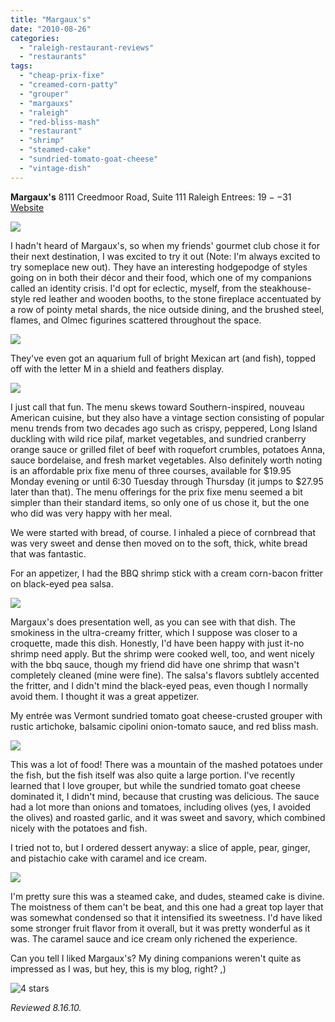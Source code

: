 ```yaml
---
title: "Margaux's"
date: "2010-08-26"
categories:
  - "raleigh-restaurant-reviews"
  - "restaurants"
tags:
  - "cheap-prix-fixe"
  - "creamed-corn-patty"
  - "grouper"
  - "margauxs"
  - "raleigh"
  - "red-bliss-mash"
  - "restaurant"
  - "shrimp"
  - "steamed-cake"
  - "sundried-tomato-goat-cheese"
  - "vintage-dish"
---
```


**Margaux's** 8111 Creedmoor Road, Suite 111 Raleigh Entrees: $19--$31 [Website](http://www.margauxsrestaurant.com/)

![](http://www.thegourmez.com/gourmez/photos/margauxs01.JPG)

I hadn't heard of Margaux's, so when my friends' gourmet club chose it for their next destination, I was excited to try it out (Note: I'm always excited to try someplace new out). They have an interesting hodgepodge of styles going on in both their décor and their food, which one of my companions called an identity crisis. I'd opt for eclectic, myself, from the steakhouse-style red leather and wooden booths, to the stone fireplace accentuated by a row of pointy metal shards, the nice outside dining, and the brushed steel, flames, and Olmec figurines scattered throughout the space.

![](http://www.thegourmez.com/gourmez/photos/margauxs03.JPG)

They've even got an aquarium full of bright Mexican art (and fish), topped off with the letter M in a shield and feathers display.

![](http://www.thegourmez.com/gourmez/photos/margauxs02.JPG)

I just call that fun. The menu skews toward Southern-inspired, nouveau American cuisine, but they also have a vintage section consisting of popular menu trends from two decades ago such as crispy, peppered, Long Island duckling with wild rice pilaf, market vegetables, and sundried cranberry orange sauce or grilled filet of beef with roquefort crumbles, potatoes Anna, sauce bordelaise, and fresh market vegetables. Also definitely worth noting is an affordable prix fixe menu of three courses, available for $19.95 Monday evening or until 6:30 Tuesday through Thursday (it jumps to $27.95 later than that). The menu offerings for the prix fixe menu seemed a bit simpler than their standard items, so only one of us chose it, but the one who did was very happy with her meal.

We were started with bread, of course. I inhaled a piece of cornbread that was very sweet and dense then moved on to the soft, thick, white bread that was fantastic.

For an appetizer, I had the BBQ shrimp stick with a cream corn-bacon fritter on black-eyed pea salsa.

![](http://www.thegourmez.com/gourmez/photos/margauxs04.JPG)

Margaux's does presentation well, as you can see with that dish. The smokiness in the ultra-creamy fritter, which I suppose was closer to a croquette, made this dish. Honestly, I'd have been happy with just it-no shrimp need apply. But the shrimp were cooked well, too, and went nicely with the bbq sauce, though my friend did have one shrimp that wasn't completely cleaned (mine were fine). The salsa's flavors subtlely accented the fritter, and I didn't mind the black-eyed peas, even though I normally avoid them. I thought it was a great appetizer.

My entrée was Vermont sundried tomato goat cheese-crusted grouper with rustic artichoke, balsamic cipolini onion-tomato sauce, and red bliss mash.

![](http://www.thegourmez.com/gourmez/photos/margauxs05.JPG)

This was a lot of food! There was a mountain of the mashed potatoes under the fish, but the fish itself was also quite a large portion. I've recently learned that I love grouper, but while the sundried tomato goat cheese dominated it, I didn't mind, because that crusting was delicious. The sauce had a lot more than onions and tomatoes, including olives (yes, I avoided the olives) and roasted garlic, and it was sweet and savory, which combined nicely with the potatoes and fish.

I tried not to, but I ordered dessert anyway: a slice of apple, pear, ginger, and pistachio cake with caramel and ice cream.

![](http://www.thegourmez.com/gourmez/photos/margauxs06.JPG)

I'm pretty sure this was a steamed cake, and dudes, steamed cake is divine. The moistness of them can't be beat, and this one had a great top layer that was somewhat condensed so that it intensified its sweetness. I'd have liked some stronger fruit flavor from it overall, but it was pretty wonderful as it was. The caramel sauce and ice cream only richened the experience.

Can you tell I liked Margaux's? My dining companions weren't quite as impressed as I was, but hey, this is my blog, right? ,)




<div class="caption">

![4 stars](http://s3.amazonaws.com/thegourmez-wpmedia/2009/02/rating_truffle1.gif "rating_truffle1")</div>


_Reviewed 8.16.10._
